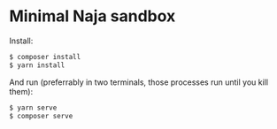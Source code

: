 # Minimal Naja sandbox

Install:

```bash
$ composer install
$ yarn install
```

And run (preferrably in two terminals, those processes run until you kill them):

```bash
$ yarn serve
$ composer serve
```
